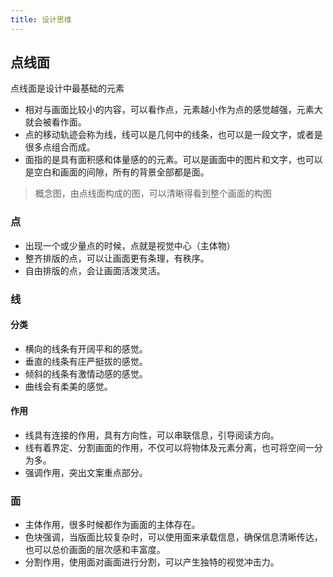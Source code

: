 ```yaml
---
title: 设计思维
---
```

## 点线面

点线面是设计中最基础的元素

+ 相对与画面比较小的内容，可以看作点，元素越小作为点的感觉越强，元素大就会被看作面。
+ 点的移动轨迹会称为线，线可以是几何中的线条，也可以是一段文字，或者是很多点组合而成。
+ 面指的是具有面积感和体量感的的元素。可以是画面中的图片和文字，也可以是空白和画面的间隙，所有的背景全部都是面。

> 概念图，由点线面构成的图，可以清晰得看到整个画面的构图

### 点

+ 出现一个或少量点的时候，点就是视觉中心（主体物）
+ 整齐排版的点，可以让画面更有条理，有秩序。
+ 自由排版的点，会让画面活泼灵活。

### 线

#### 分类

+ 横向的线条有开阔平和的感觉。
+ 垂直的线条有庄严挺拔的感觉。
+ 倾斜的线条有激情动感的感觉。
+ 曲线会有柔美的感觉。

#### 作用

+ 线具有连接的作用，具有方向性，可以串联信息，引导阅读方向。
+ 线有着界定、分割画面的作用，不仅可以将物体及元素分离，也可将空间一分为多。
+ 强调作用，突出文案重点部分。

### 面

+ 主体作用，很多时候都作为画面的主体存在。
+ 色块强调，当版面比较复杂时，可以使用面来承载信息，确保信息清晰传达，也可以总价画面的层次感和丰富度。
+ 分割作用，使用面对画面进行分割，可以产生独特的视觉冲击力。
